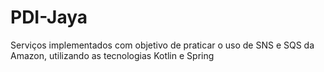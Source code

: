 # PDI-Jaya

Serviços implementados com objetivo de praticar o uso de SNS e SQS da Amazon, utilizando as tecnologias Kotlin e Spring
